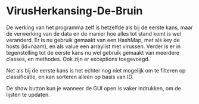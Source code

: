 # VirusHerkansing-De-Bruin
De werking van het programma zelf is hetzelfde als bij de eerste kans, maar de verwerking van de data en de manier hoe alles tot stand komt is wel veranderd. Er is nu gebruik gemaakt van een HashMap, met als key de hosts (id+naam), en als value een arraylist met virussen. Verder is er in tegenstelling tot de eerste kans nu wel gebruik gemaakt van meerdere classes, en methodes. Ook zijn er exceptions toegevoegd.

Net als bij de eerste kans is het echter nog niet mogelijk om te filteren op classificatie, en kan sorteren alleen op basis van ID.

De show button kun je wanneer de GUI open is vaker indrukken, om de lijsten te updaten.
